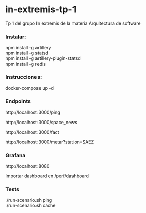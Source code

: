 # in-extremis-tp-1
Tp 1 del grupo In extremis de la materia Arquitectura de software

### Instalar:
npm install -g artillery\
npm install -g statsd\
npm install -g artillery-plugin-statsd\
npm install -g redis

### Instrucciones:

docker-compose up -d

### Endpoints

http://localhost:3000/ping

http://localhost:3000/space_news

http://localhost:3000/fact

http://localhost:3000/metar?station=SAEZ

### Grafana
http://localhost:8080

Importar dashboard en /perf/dashboard

### Tests

./run-scenario.sh ping\
./run-scenario.sh cache